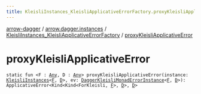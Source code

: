 ```yaml
---
title: KleisliInstances_KleisliApplicativeErrorFactory.proxyKleisliApplicativeError - arrow-dagger
---
```


[arrow-dagger](../../index.html) / [arrow.dagger.instances](../index.html) / [KleisliInstances_KleisliApplicativeErrorFactory](index.html) / [proxyKleisliApplicativeError](./proxy-kleisli-applicative-error.html)

# proxyKleisliApplicativeError

`static fun <F : `[`Any`](https://kotlinlang.org/api/latest/jvm/stdlib/kotlin/-any/index.html)`, D : `[`Any`](https://kotlinlang.org/api/latest/jvm/stdlib/kotlin/-any/index.html)`> proxyKleisliApplicativeError(instance: `[`KleisliInstances`](../-kleisli-instances/index.html)`<`[`F`](proxy-kleisli-applicative-error.html#F)`, `[`D`](proxy-kleisli-applicative-error.html#D)`>, ev: `[`DaggerKleisliMonadErrorInstance`](../-dagger-kleisli-monad-error-instance/index.html)`<`[`F`](proxy-kleisli-applicative-error.html#F)`, `[`D`](proxy-kleisli-applicative-error.html#D)`>): ApplicativeError<Kind<Kind<ForKleisli, `[`F`](proxy-kleisli-applicative-error.html#F)`>, `[`D`](proxy-kleisli-applicative-error.html#D)`>, `[`D`](proxy-kleisli-applicative-error.html#D)`>`